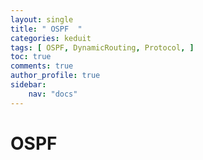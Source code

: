 ```yaml
---
layout: single
title: " OSPF  "
categories: keduit
tags: [ OSPF, DynamicRouting, Protocol, ]
toc: true 
comments: true
author_profile: true
sidebar:
    nav: "docs"
---
```


# OSPF

